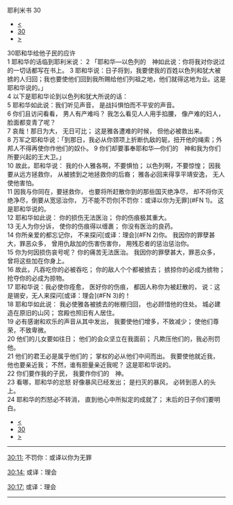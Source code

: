 ﻿





 耶利米书 30




* [<](bible/JER29.md)
* [30](bible/JER.md)
* [>](bible/JER31.md)



 
30耶和华给他子民的应许  
1 耶和华的话临到耶利米说： 
2 「耶和华—以色列的　神如此说：你将我对你说过的一切话都写在书上。 
3 耶和华说：日子将到，我要使我的百姓以色列和犹大被掳的人归回；我也要使他们回到我所赐给他们列祖之地，他们就得这地为业。这是耶和华说的。」  
4 以下是耶和华论到以色列和犹大所说的话：     
5 耶和华如此说：我们听见声音， 是战抖惧怕而不平安的声音。  
6 你们且访问看看， 男人有产难吗？ 我怎么看见人人用手掐腰， 像产难的妇人， 脸面都变青了呢？  
7 哀哉！那日为大， 无日可比； 这是雅各遭难的时候， 但他必被救出来。  
8 万军之耶和华说：「到那日，我必从你颈项上折断仇敌的轭，扭开他的绳索；外邦人不得再使你作他们的奴仆。 
9 你们却要事奉耶和华—你们的　神和我为你们所要兴起的王大卫。」  
10 故此，耶和华说： 我的仆人雅各啊，不要惧怕； 以色列啊，不要惊惶； 因我要从远方拯救你， 从被掳到之地拯救你的后裔； 雅各必回来得享平靖安逸， 无人使他害怕。  
11 因我与你同在，要拯救你， 也要将所赶散你到的那些国灭绝净尽， 却不将你灭绝净尽，倒要从宽惩治你， 万不能不罚你[不罚你：或译以你为无罪](#FN
1)。 这是耶和华说的。     
12 耶和华如此说： 你的损伤无法医治； 你的伤痕极其重大。  
13 无人为你分诉， 使你的伤痕得以缠裹； 你没有医治的良药。  
14 你所亲爱的都忘记你， 不来探问[或译：理会](#FN
2)你。 我因你的罪孽甚大，罪恶众多， 曾用仇敌加的伤害伤害你， 用残忍者的惩治惩治你。  
15 你为何因损伤哀号呢？ 你的痛苦无法医治。 我因你的罪孽甚大，罪恶众多， 曾将这些加在你身上。  
16 故此，凡吞吃你的必被吞吃； 你的敌人个个都被掳去； 掳掠你的必成为掳物； 抢夺你的必成为掠物。  
17 耶和华说：我必使你痊愈， 医好你的伤痕， 都因人称你为被赶散的， 说：这是锡安，无人来探问[或译：理会](#FN
3)的！     
18 耶和华如此说： 我必使雅各被掳去的帐棚归回， 也必顾惜他的住处。 城必建造在原旧的山冈； 宫殿也照旧有人居住。  
19 必有感谢和欢乐的声音从其中发出， 我要使他们增多，不致减少； 使他们尊荣，不致卑微。  
20 他们的儿女要如往日； 他们的会众坚立在我面前； 凡欺压他们的，我必刑罚他。  
21 他们的君王必是属乎他们的； 掌权的必从他们中间而出。 我要使他就近我， 他也要亲近我； 不然，谁有胆量亲近我呢？ 这是耶和华说的。  
22 你们要作我的子民， 我要作你们的　神。     
23 看哪，耶和华的忿怒 好像暴风已经发出； 是扫灭的暴风， 必转到恶人的头上。  
24 耶和华的烈怒必不转消， 直到他心中所拟定的成就了； 末后的日子你们要明白。 
* [<](bible/JER29.md)
* [30](bible/JER.md)
* [>](bible/JER31.md)





---


[30:11:](#V11)
不罚你：或译以你为无罪


[30:14:](#V14)
或译：理会


[30:17:](#V17)
或译：理会




---









